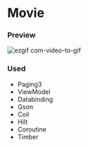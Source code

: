 # Movie

### Preview
![ezgif com-video-to-gif](https://user-images.githubusercontent.com/67407666/220406626-2d762486-ba0d-4eec-97d2-4fdf54b03e7f.gif)


### Used
 * Paging3
 * ViewModel
 * Databinding
 * Gson
 * Coil
 * Hilt
 * Coroutine
 * Timber
